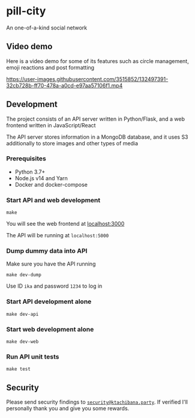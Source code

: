 # pill-city
An one-of-a-kind social network

## Video demo
Here is a video demo for some of its features such as circle management, emoji reactions and post formatting

https://user-images.githubusercontent.com/3515852/132497391-32cb728b-ff70-478a-a0cd-e97aa57106f1.mp4

## Development
The project consists of an API server written in Python/Flask, and a web frontend written in JavaScript/React

The API server stores information in a MongoDB database, and it uses S3 additionally to store images and other types of media

### Prerequisites
* Python 3.7+
* Node.js v14 and Yarn
* Docker and docker-compose

### Start API and web development
```
make
```
You will see the web frontend at [localhost:3000](http://localhost:3000)

The API will be running at `localhost:5000`

### Dump dummy data into API
Make sure you have the API running
```
make dev-dump
```
Use ID `ika` and password `1234` to log in

### Start API development alone
```
make dev-api
```

### Start web development alone
```
make dev-web
```

### Run API unit tests
```
make test
```

## Security
Please send security findings to [`security@ktachibana.party`](mailto:security@ktachibana.party). If verified I'll personally thank you and give you some rewards.
